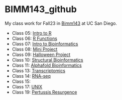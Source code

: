 # BIMM143_github
My class work for Fall23 in [Bimm143](https://bioboot.github.io/bimm143_F23/) at UC San Diego. 

- Class 05: [Intro to R](https://github.com/Abzael/BIMM143_github/blob/main/Class05/Class05.pdf)
- Class 06: [R Functions](https://github.com/Abzael/BIMM143_github/blob/main/Class%2006/Untitled.pdf)
- Class 07: [Intro to Bioinformatics](https://github.com/Abzael/BIMM143_github/blob/main/Class%2007%20-%20Bimm%20143/Class07.pdf)
- Class 08: [Mini Project](https://github.com/Abzael/BIMM143_github/blob/main/Class%2008/Untitled.pdf)
- Class 09: [Halloween Project](https://github.com/Abzael/BIMM143_github/blob/main/Class%2009/Class09_Halloween.pdf)
- Class 10: [Structural Bioinformatics](https://github.com/Abzael/BIMM143_github/blob/main/Class/Class05.pdf)
- Class 11: [Alphafold Bioinformatics](http://localhost:7214/web/viewer.html)
- Class 13: [Transcriptomics](https://github.com/Abzael/BIMM143_github/blob/main/Class%2013/Class-13---Transcriptomics.pdf)
- Class 14: [RNA-seq](https://github.com/Abzael/BIMM143_github/blob/main/BIMM%20143%20Class%2014/RNA-Seq-Analysis.pdf)
- Class 15: 
- Class 17: [UNIX](https://github.com/Abzael/BIMM143_github/blob/main/Class%2017/Untitled.Rmd)
- Class 19: [Pertussis Resurgence](https://github.com/Abzael/BIMM143_github/blob/main/Class05/Class05.pdf)
